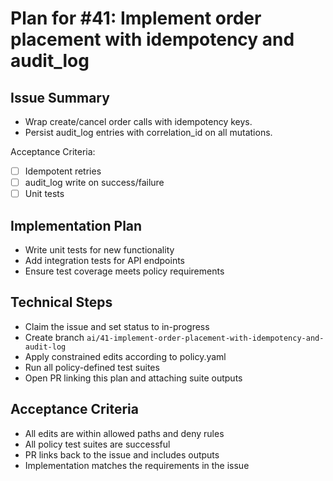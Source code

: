# Plan for #41: Implement order placement with idempotency and audit_log

## Issue Summary
- Wrap create/cancel order calls with idempotency keys.
- Persist audit_log entries with correlation_id on all mutations.

Acceptance Criteria:
- [ ] Idempotent retries
- [ ] audit_log write on success/failure
- [ ] Unit tests

## Implementation Plan
- Write unit tests for new functionality
- Add integration tests for API endpoints
- Ensure test coverage meets policy requirements

## Technical Steps
- Claim the issue and set status to in-progress
- Create branch `ai/41-implement-order-placement-with-idempotency-and-audit-log`
- Apply constrained edits according to policy.yaml
- Run all policy-defined test suites
- Open PR linking this plan and attaching suite outputs

## Acceptance Criteria
- All edits are within allowed paths and deny rules
- All policy test suites are successful
- PR links back to the issue and includes outputs
- Implementation matches the requirements in the issue